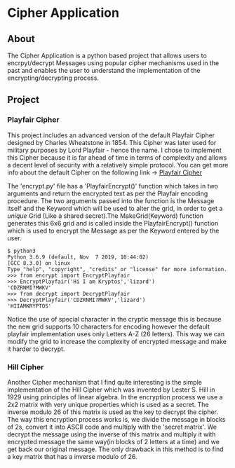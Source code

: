 # Cipher Application

## About

The Cipher Application is a python based project that allows users to encrpyt/decrypt Messages using popular cipher mechanisms used in the past and enables the user to understand the implementation of the encrypting/decrypting process.

## Project

### Playfair Cipher

This project includes an advanced version of the default Playfair Cipher designed by  Charles Wheatstone in 1854. This Cipher was later used for military purposes by Lord Playfair - hence the name. I chose to implement this Cipher because it is far ahead of time in terms of complexity and allows a decent level of security with a relatively simple protocol. You can get more info about the default Cipher on the following link -> [Playfair Cipher](https://en.wikipedia.org/wiki/Playfair_cipher)


The 'encrypt.py' file has a 'PlayfairEncrypt()' function which takes in two arguments and return the encrypted text as per the Playfair encoding procedure. The two arguments passed into the function is the Message itself and the Keyword which will be used to alter the grid, in order to get a *unique* Grid (Like a shared secret).The MakeGrid(Keyword) function generates this 6x6 grid and is called inside the PlayfairEncrypt() function which is used to 
encrypt the Message as per the Keyword entered by the user.

```
$ python3
Python 3.6.9 (default, Nov  7 2019, 10:44:02) 
[GCC 8.3.0] on linux
Type "help", "copyright", "credits" or "license" for more information.
>>> from encrypt import EncryptPlayfair
>>> EncryptPlayfair('Hi I am Kryptos','lizard')
'CDZRNMI?MWKV'
>>> from decrypt import DecryptPlayfair
>>> DecryptPlayfair('CDZRNMI?MWKV','lizard')
'HIIAMKRYPTOS'
```

Notice the use of special character in the cryptic message this is because the new grid supports 10 characters for encoding however the default playfair implementation uses only Letters A-Z (26 letters). This way we can modify the grid to increase the complexity of encrypted message and make it harder to decrypt.

### Hill Cipher 

Another Cipher mechanism that I find quite interesting is the simple implementation of the Hill Cipher which was invented by Lester S. Hill in 1929 using principles of linear algebra. In the encryption process we use a 2x2 matrix with very unique properties which is used as a secret. The inverse modulo 26 of this matrix is used as the key to decrypt the cipher. The way this encryption process works is, we divide the message in blocks of 2s, convert it into ASCII code and multiply with the 'secret matrix'. We decrypt the message using the inverse of this matrix and multiply it with encrypted message the same way(in blocks of 2 letters at a time) and we get back our original message. The only drawback in this method is to find a key matrix that has a inverse modulo of 26.